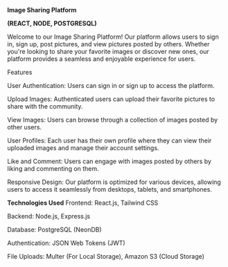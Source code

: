 **Image Sharing Platform**

**(REACT, NODE, POSTGRESQL)**

Welcome to our Image Sharing Platform! Our platform allows users to sign in, sign up, post pictures, and view pictures posted by others. Whether you're looking to share your favorite images or discover new ones, our platform provides a seamless and enjoyable experience for users.

Features

User Authentication: Users can sign in or sign up to access the platform.

Upload Images: Authenticated users can upload their favorite pictures to share with the community.

View Images: Users can browse through a collection of images posted by other users.

User Profiles: Each user has their own profile where they can view their uploaded images and manage their account settings.

Like and Comment: Users can engage with images posted by others by liking and commenting on them.

Responsive Design: Our platform is optimized for various devices, allowing users to access it seamlessly from desktops, tablets, and smartphones.


**Technologies Used**
Frontend: React.js, Tailwind CSS

Backend: Node.js, Express.js

Database: PostgreSQL (NeonDB)

Authentication: JSON Web Tokens (JWT)

File Uploads: Multer (For Local Storage), Amazon S3 (Cloud Storage)

